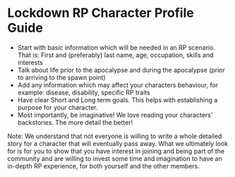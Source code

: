 # Lockdown RP Character Profile Guide

- Start with basic information which will be needed in an RP scenario. That is: First and (preferably) last name, age, occupation, skills and interests
- Talk about life prior to the apocalypse and during the apocalypse (prior to arriving to the spawn point)
- Add any information which may affect your characters behaviour, for example: disease, disability, specific RP traits
- Have clear Short and Long term goals. This helps with establishing a purpose for your character.
- Most importantly, be imaginative! We love reading your characters' backstories. The more detail the better!

Note: We understand that not everyone is willing to write a whole detailed story for a character that will eventually pass away. What we ultimately look for is for you to show that you have interest in joining and being part of the community and are willing to invest some time and imagination to have an in-depth RP experience, for both yourself and the other members.